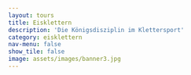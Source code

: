 ```yaml
---
layout: tours
title: Eisklettern
description: 'Die Königsdisziplin im Klettersport'
category: eisklettern
nav-menu: false
show_tile: false
image: assets/images/banner3.jpg
---
```

